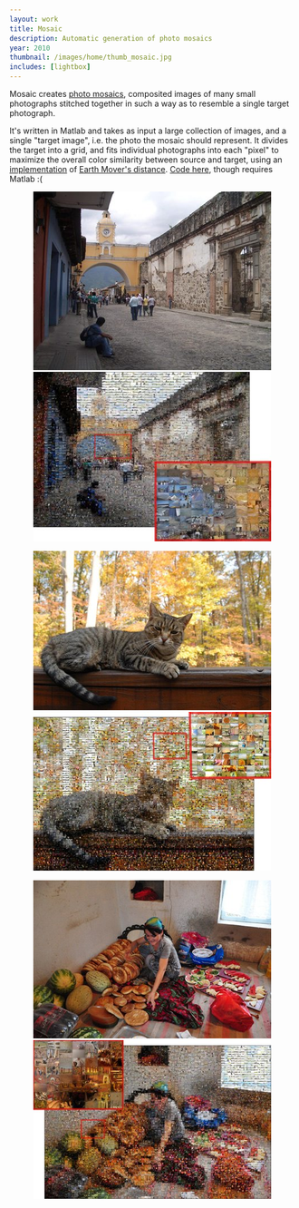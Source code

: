 ```yaml
---
layout: work
title: Mosaic
description: Automatic generation of photo mosaics
year: 2010
thumbnail: /images/home/thumb_mosaic.jpg
includes: [lightbox]
---
```


Mosaic creates [photo mosaics](http://en.wikipedia.org/wiki/Photographic_mosaic), composited images of many small photographs stitched together in such a way as to resemble a single target photograph.

It's written in Matlab and takes as input a large collection of images, and a single "target image", i.e. the photo the mosaic should represent. It divides the target into a grid, and fits individual photographs into each "pixel" to maximize the overall color similarity between source and target, using an [implementation](http://www.cs.huji.ac.il/~ofirpele/FastEMD/code/) of [Earth Mover's distance](http://en.wikipedia.org/wiki/Earth_mover's_distance). [Code here](https://github.com/genekogan/Auto-Photo-Mosaic), though requires Matlab :(

<center>
<p>
<a href="/images/mosaic/target-antigua.jpg" rel="lightbox[mosaic]"><img src="/images/mosaic/thumb_target-antigua.jpg" /></a>
<a href="/images/mosaic/mosaic-antigua.jpg" rel="lightbox[mosaic]"><img src="/images/mosaic/thumb_mosaic-antigua.jpg" /></a>
</p>
<p>
<a href="/images/mosaic/target-rosieondeck.jpg" rel="lightbox[mosaic]"><img src="/images/mosaic/thumb_target-rosieondeck.jpg" /></a>
<a href="/images/mosaic/mosaic-rosieondeck.jpg" rel="lightbox[mosaic]"><img src="/images/mosaic/thumb_mosaic-rosieondeck.jpg" /></a>
</p>
<p>
<a href="/images/mosaic/target-dilnora.jpg" rel="lightbox[mosaic]"><img src="/images/mosaic/thumb_target-dilnora.jpg" /></a>
<a href="/images/mosaic/mosaic-dilnora.jpg" rel="lightbox[mosaic]"><img src="/images/mosaic/thumb_mosaic-dilnora.jpg" /></a>
</p>
</center>
